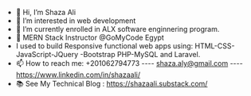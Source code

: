 - 👋 Hi, I’m Shaza Ali 
- 👀 I’m interested in web development 
- 🌱 I’m currently enrolled in ALX software enginnering program.
- 💞️ MERN Stack Instructor @GoMyCode Egypt
- I used to build Responsive functional web apps using:
    HTML-CSS-JavaScript-JQuery -Bootstrap PHP-MySQL and Laravel.
- 📫 How to reach me: +201062794773 ----  shaza.aly@gmail.com  ----    https://www.linkedin.com/in/shazaali/
- 📚 See My Technical Blog : https://shazaali.substack.com/


